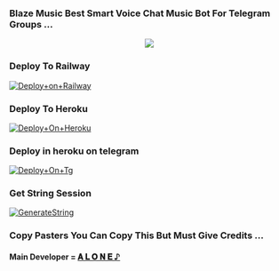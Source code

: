 ### Blaze Music Best Smart Voice Chat Music Bot For Telegram Groups ...


<p align="center"><a href="https://t.me/log_afk"><img src="https://telegra.ph/file/8878b397ef08e7b079a7a.jpg"></a></p>




### Deploy To Railway

[![Deploy+on+Railway](https://railway.app/button.svg)](https://railway.app/new/template?template=https://github.com/log-afk-xD/Blaze-Music&envs=API_ID,API_HASH,BOT_TOKEN,STRING_SESSION)


### Deploy To Heroku

[![Deploy+On+Heroku](https://www.herokucdn.com/deploy/button.svg)](https://heroku.com/deploy?template=https://github.com/log-afk-xD/Blaze-Musics)

### Deploy in heroku on telegram

[![Deploy+On+Tg](https://img.shields.io/badge/DEPLOY%20VIA%20TELEGRAM%20BOT-blueviolet?style=for-the-badge&logo=telegram)](https://telegram.dog/XTZ_HerokuBot?start=Uzc4MDgyMS9Sb2NrZXJ6X011c2ljcGxheWVyIFhtYXJ0eQ)

### Get String Session

[![GenerateString](https://img.shields.io/badge/repl.it-generateString-yellowgreen)](https://replit.com/@S780821/RoCkErZSeSsioN)



### Copy Pasters You Can Copy This But Must Give Credits ...

#### Main Developer = [𝐀 𝐋 𝐎 𝐍 𝐄 ♪](@log_afk)
